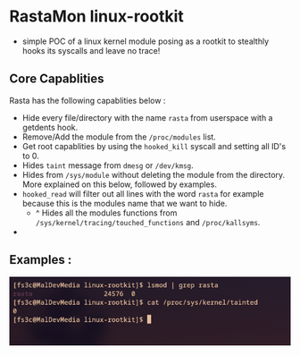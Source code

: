 # RastaMon linux-rootkit
* simple POC of a linux kernel module posing as a rootkit to stealthly hooks its syscalls and leave no trace!

## Core Capablities
Rasta has the following capablities below :

 * Hide every file/directory with the name `rasta` from userspace with a getdents hook.
 * Remove/Add the module from the `/proc/modules` list.
 * Get root capablities by using the `hooked_kill` syscall and setting all ID's to 0.
 * Hides `taint` message from `dmesg` or `/dev/kmsg`.
 * Hides from `/sys/module` without deleting the module from the directory. More explained on this below, followed by examples.
 * `hooked_read` will filter out all lines with the word `rasta` for example because this is the modules name that we want to hide.
   * ^ Hides all the modules functions from `/sys/kernel/tracing/touched_functions` and `/proc/kallsyms`.
 *  


## Examples :

<p align="center"><img src=".img/taint_mask.jpg"></p>